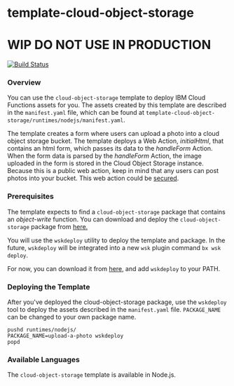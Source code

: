 # template-cloud-object-storage
# WIP DO NOT USE IN PRODUCTION
[![Build Status](https://travis-ci.org/ibm-functions/template-cloud-object-storage.svg?branch=master)](https://travis-ci.org/ibm-functions/template-cloud-object-storage)

### Overview
You can use the `cloud-object-storage` template to deploy IBM Cloud Functions assets for you.  The assets created by this template are described in the `manifest.yaml` file, which can be found at `template-cloud-object-storage/runtimes/nodejs/manifest.yaml`.

The template creates a form where users can upload a photo into a cloud object storage bucket.  The template deploys a Web Action, *initialHtml*, that contains an html form, which passes its data to the *handleForm* Action.  When the form data is parsed by the *handleForm* Action, the image uploaded in the form is stored in the Cloud Object Storage instance.  Because this is a public web action, keep in mind that any users can post photos into your bucket.  This web action could be [secured](https://console.bluemix.net/docs/openwhisk/openwhisk_webactions.html#securing-web-actions).

### Prerequisites
The template expects to find a `cloud-object-storage` package that contains an *object-write* function.  You can download and deploy the `cloud-object-storage` package from [here.](https://github.com/ibm-functions/package-cloud-object-storage)

You will use the `wskdeploy` utility to deploy the template and package.  In the future, `wskdeploy` will be integrated into a new `wsk` plugin command `bx wsk deploy`.

For now, you can download it from [here](https://github.com/apache/incubator-openwhisk-wskdeploy/releases), and add `wskdeploy` to your PATH.

### Deploying the Template
After you've deployed the cloud-object-storage package, use the `wskdeploy` tool to deploy the assets described in the `manifest.yaml` file.  `PACKAGE_NAME` can be changed to your own package name.
```
pushd runtimes/nodejs/
PACKAGE_NAME=upload-a-photo wskdeploy
popd
```

### Available Languages
The `cloud-object-storage` template is available in Node.js.
